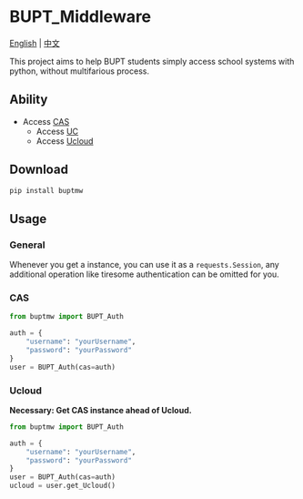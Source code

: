 # BUPT_Middleware

<u>English</u> | [中文](./README_zh.MD)

This project aims to help BUPT students simply access school systems with python, without multifarious process.

## Ability

- Access [CAS](https://auth.bupt.edu.cn/authserver/login)
  - Access [UC](https://uc.bupt.edu.cn/#/user/pc/index)
  - Access [Ucloud](https://ucloud.bupt.edu.cn/)

## Download

``` bash
pip install buptmw
```

## Usage

### General

Whenever you get a instance, you can use it as a `requests.Session`, any additional operation like tiresome authentication can be omitted for you.

### CAS

``` python
from buptmw import BUPT_Auth

auth = {
    "username": "yourUsername",
    "password": "yourPassword"
}
user = BUPT_Auth(cas=auth)
```

### Ucloud

**Necessary: Get CAS instance ahead of Ucloud.**

``` python
from buptmw import BUPT_Auth

auth = {
    "username": "yourUsername",
    "password": "yourPassword"
}
user = BUPT_Auth(cas=auth)
ucloud = user.get_Ucloud()
```
